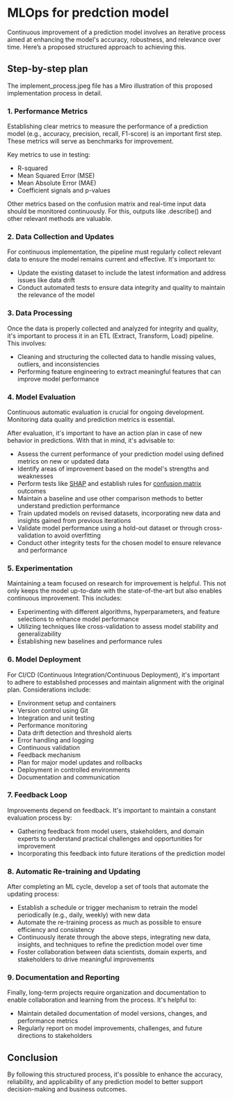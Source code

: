 # MLOps for predction model

Continuous improvement of a prediction model involves an iterative process aimed at enhancing the model's accuracy, robustness, and relevance over time. Here’s a proposed structured approach to achieving this.

## Step-by-step plan

The implement_process.jpeg file has a Miro illustration of this proposed implementation process in detail.

### 1. Performance Metrics

Establishing clear metrics to measure the performance of a prediction model (e.g., accuracy, precision, recall, F1-score) is an important first step. These metrics will serve as benchmarks for improvement.

Key metrics to use in testing:

- R-squared
- Mean Squared Error (MSE)
- Mean Absolute Error (MAE)
- Coefficient signals and p-values

Other metrics based on the confusion matrix and real-time input data should be monitored continuously. For this, outputs like .describe() and other relevant methods are valuable.

### 2. Data Collection and Updates

For continuous implementation, the pipeline must regularly collect relevant data to ensure the model remains current and effective. It's important to:

- Update the existing dataset to include the latest information and address issues like data drift
- Conduct automated tests to ensure data integrity and quality to maintain the relevance of the model

### 3. Data Processing

Once the data is properly collected and analyzed for integrity and quality, it's important to process it in an ETL (Extract, Transform, Load) pipeline. This involves:

- Cleaning and structuring the collected data to handle missing values, outliers, and inconsistencies
- Performing feature engineering to extract meaningful features that can improve model performance

### 4. Model Evaluation

Continuous automatic evaluation is crucial for ongoing development. Monitoring data quality and prediction metrics is essential.

After evaluation, it's important to have an action plan in case of new behavior in predictions. With that in mind, it's advisable to:

- Assess the current performance of your prediction model using defined metrics on new or updated data
- Identify areas of improvement based on the model's strengths and weaknesses
- Perform tests like [SHAP](https://www.datacamp.com/tutorial/introduction-to-shap-values-machine-learning-interpretability) and establish rules for [confusion matrix](https://scikit-learn.org/stable/modules/generated/sklearn.metrics.confusion_matrix.html) outcomes
- Maintain a baseline and use other comparison methods to better understand prediction performance
- Train updated models on revised datasets, incorporating new data and insights gained from previous iterations
- Validate model performance using a hold-out dataset or through cross-validation to avoid overfitting
- Conduct other integrity tests for the chosen model to ensure relevance and performance

### 5. Experimentation

Maintaining a team focused on research for improvement is helpful. This not only keeps the model up-to-date with the state-of-the-art but also enables continuous improvement. This includes:

- Experimenting with different algorithms, hyperparameters, and feature selections to enhance model performance
- Utilizing techniques like cross-validation to assess model stability and generalizability
- Establishing new baselines and performance rules

### 6. Model Deployment

For CI/CD (Continuous Integration/Continuous Deployment), it's important to adhere to established processes and maintain alignment with the original plan. Considerations include:

- Environment setup and containers
- Version control using Git
- Integration and unit testing
- Performance monitoring
- Data drift detection and threshold alerts
- Error handling and logging
- Continuous validation
- Feedback mechanism
- Plan for major model updates and rollbacks
- Deployment in controlled environments
- Documentation and communication

### 7. Feedback Loop

Improvements depend on feedback. It's important to maintain a constant evaluation process by:

- Gathering feedback from model users, stakeholders, and domain experts to understand practical challenges and opportunities for improvement
- Incorporating this feedback into future iterations of the prediction model

### 8. Automatic Re-training and Updating

After completing an ML cycle, develop a set of tools that automate the updating process:

- Establish a schedule or trigger mechanism to retrain the model periodically (e.g., daily, weekly) with new data
- Automate the re-training process as much as possible to ensure efficiency and consistency
- Continuously iterate through the above steps, integrating new data, insights, and techniques to refine the prediction model over time
- Foster collaboration between data scientists, domain experts, and stakeholders to drive meaningful improvements

### 9. Documentation and Reporting

Finally, long-term projects require organization and documentation to enable collaboration and learning from the process. It's helpful to:

- Maintain detailed documentation of model versions, changes, and performance metrics
- Regularly report on model improvements, challenges, and future directions to stakeholders

## Conclusion

By following this structured process, it's possible to enhance the accuracy, reliability, and applicability of any prediction model to better support decision-making and business outcomes.
